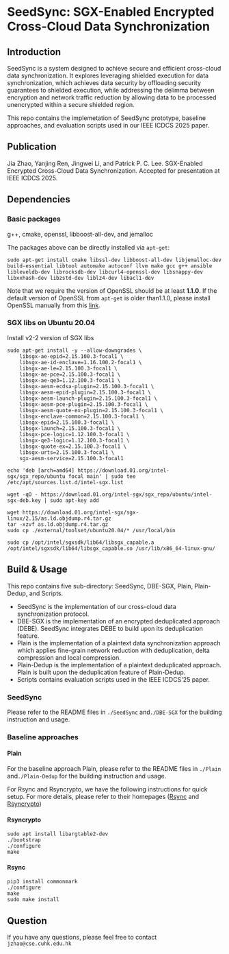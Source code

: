 # SeedSync: SGX-Enabled Encrypted Cross-Cloud Data Synchronization

## Introduction

SeedSync is a system designed to achieve secure and efficient cross-cloud data synchronization. It explores leveraging shielded execution for data synchronization, which achieves data security by offloading security guarantees to shielded execution, while addressing the delimma between encryption and network traffic reduction by allowing data to be processed unencrypted within a secure shielded region.

This repo contains the implemetation of SeedSync prototype, baseline approaches, and evaluation scripts used in our IEEE ICDCS 2025 paper.

## Publication

Jia Zhao, Yanjing Ren, Jingwei Li, and Patrick P. C. Lee. SGX-Enabled Encrypted Cross-Cloud Data Synchronization. Accepted for presentation at IEEE ICDCS 2025.

## Dependencies

### Basic packages

g++, cmake, openssl, libboost-all-dev, and jemalloc

The packages above can be directly installed via `apt-get`:

`sudo apt-get install cmake libssl-dev libboost-all-dev libjemalloc-dev build-essential libtool automake autoconf llvm make gcc g++ ansible libleveldb-dev librocksdb-dev libcurl4-openssl-dev libsnappy-dev libxxhash-dev libzstd-dev liblz4-dev libacl1-dev`

Note that we require the version of OpenSSL should be at least **1.1.0**. If the default version of OpenSSL from `apt-get` is older than1.1.0, please install OpenSSL manually from this [link](https://www.openssl.org/source/).


### SGX libs on Ubuntu 20.04

Install v2-2 version of SGX libs

```shell
sudo apt-get install -y --allow-downgrades \
    libsgx-ae-epid=2.15.100.3-focal1 \
    libsgx-ae-id-enclave=1.16.100.2-focal1 \
    libsgx-ae-le=2.15.100.3-focal1 \
    libsgx-ae-pce=2.15.100.3-focal1 \
    libsgx-ae-qe3=1.12.100.3-focal1 \
    libsgx-aesm-ecdsa-plugin=2.15.100.3-focal1 \
    libsgx-aesm-epid-plugin=2.15.100.3-focal1 \
    libsgx-aesm-launch-plugin=2.15.100.3-focal1 \
    libsgx-aesm-pce-plugin=2.15.100.3-focal1 \
    libsgx-aesm-quote-ex-plugin=2.15.100.3-focal1 \
    libsgx-enclave-common=2.15.100.3-focal1 \
    libsgx-epid=2.15.100.3-focal1 \
    libsgx-launch=2.15.100.3-focal1 \
    libsgx-pce-logic=1.12.100.3-focal1 \
    libsgx-qe3-logic=1.12.100.3-focal1 \
    libsgx-quote-ex=2.15.100.3-focal1 \
    libsgx-urts=2.15.100.3-focal1 \
    sgx-aesm-service=2.15.100.3-focal1
```

```shell 
echo 'deb [arch=amd64] https://download.01.org/intel-sgx/sgx_repo/ubuntu focal main' | sudo tee /etc/apt/sources.list.d/intel-sgx.list

wget -qO - https://download.01.org/intel-sgx/sgx_repo/ubuntu/intel-sgx-deb.key | sudo apt-key add

wget https://download.01.org/intel-sgx/sgx-linux/2.15/as.ld.objdump.r4.tar.gz
tar -xzvf as.ld.objdump.r4.tar.gz
sudo cp ./external/toolset/ubuntu20.04/* /usr/local/bin

sudo cp /opt/intel/sgxsdk/lib64/libsgx_capable.a /opt/intel/sgxsdk/lib64/libsgx_capable.so /usr/lib/x86_64-linux-gnu/
```

## Build & Usage

This repo contains five sub-directory: SeedSync, DBE-SGX, Plain, Plain-Dedup, and Scripts. 

- SeedSync is the implementation of our cross-cloud data synchronization protocol.
- DBE-SGX is the implementation of an encrypted deduplicated approach (DEBE). SeedSync integrates DEBE to build upon its deduplication feature.
- Plain is the implementation of a plaintext data synchronization approach which applies fine-grain network reduction with deduplication, delta compression and local compression.
- Plain-Dedup is the implementation of a plaintext deduplicated approach. Plain is built upon the deduplication feature of Plain-Dedup.
- Scripts contains evaluation scripts used in the IEEE ICDCS'25 paper.

### SeedSync

Please refer to the README files in `./SeedSync` and`./DBE-SGX` for the building instruction and usage.

### Baseline approaches

#### Plain

For the baseline approach Plain, please refer to the README files in  `./Plain` and`./Plain-Dedup` for the building instruction and usage.

For Rsync and Rsyncrypto, we have the following instructions for quick setup. For more details, please refer to their homepages ([Rsync](https://rsync.samba.org/) and [Rsyncrypto](https://rsyncrypto.lingnu.com/index.php?title=Main_Page))

#### Rsyncrypto

```shell
sudo apt install libargtable2-dev
./bootstrap
./configure
make 
```

#### Rsync

```shell
pip3 install commonmark
./configure
make
sudo make install
```

## Question

If you have any questions, please feel free to contact `jzhao@cse.cuhk.edu.hk`
